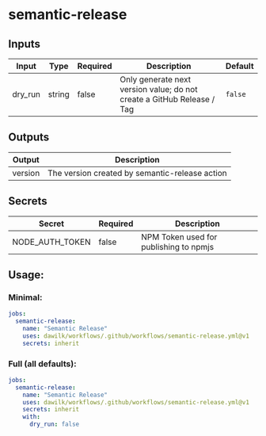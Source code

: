 # semantic-release
## Inputs
| Input   | Type   | Required | Description                                                            | Default |
| ------- | ------ | -------- | ---------------------------------------------------------------------- | ------- |
| dry_run | string | false    | Only generate next version value; do not create a GitHub Release / Tag | `false` |
## Outputs
| Output  | Description                                    |
| ------- | ---------------------------------------------- |
| version | The version created by semantic-release action |
## Secrets
| Secret          | Required | Description                            |
| --------------- | -------- | -------------------------------------- |
| NODE_AUTH_TOKEN | false    | NPM Token used for publishing to npmjs |
## Usage:
### Minimal:
```yaml
jobs:
  semantic-release:
    name: "Semantic Release"
    uses: dawilk/workflows/.github/workflows/semantic-release.yml@v1
    secrets: inherit
```
### Full (all defaults):
```yaml
jobs:
  semantic-release:
    name: "Semantic Release"
    uses: dawilk/workflows/.github/workflows/semantic-release.yml@v1
    secrets: inherit
    with:
      dry_run: false
```
